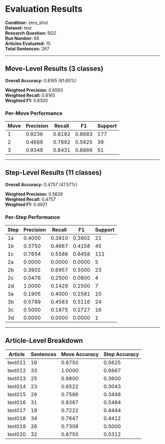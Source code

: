 # Evaluation Results

**Condition:** zero_shot  
**Dataset:** test  
**Research Question:** RQ2  
**Run Number:** 66  
**Articles Evaluated:** 10  
**Total Sentences:** 267  

---

## Move-Level Results (3 classes)

**Overall Accuracy:** 0.8165 (81.65%)  

**Weighted Precision:** 0.8593  
**Weighted Recall:** 0.8165  
**Weighted F1:** 0.8300  

### Per-Move Performance

| Move | Precision | Recall | F1 | Support |
|------|-----------|--------|----|---------|
| 1 | 0.9236 | 0.8192 | 0.8683 | 177 |
| 2 | 0.4688 | 0.7692 | 0.5825 | 39 |
| 3 | 0.9348 | 0.8431 | 0.8866 | 51 |

---

## Step-Level Results (11 classes)

**Overall Accuracy:** 0.4757 (47.57%)  

**Weighted Precision:** 0.5626  
**Weighted Recall:** 0.4757  
**Weighted F1:** 0.4921  

### Per-Step Performance

| Step | Precision | Recall | F1 | Support |
|------|-----------|--------|----|---------|
| 1a | 0.4000 | 0.3810 | 0.3902 | 21 |
| 1b | 0.3750 | 0.4667 | 0.4158 | 45 |
| 1c | 0.7654 | 0.5586 | 0.6458 | 111 |
| 2a | 0.0000 | 0.0000 | 0.0000 | 5 |
| 2b | 0.3902 | 0.6957 | 0.5000 | 23 |
| 2c | 0.0476 | 0.2500 | 0.0800 | 4 |
| 2d | 1.0000 | 0.1429 | 0.2500 | 7 |
| 3a | 0.1905 | 0.4000 | 0.2581 | 10 |
| 3b | 0.5789 | 0.4583 | 0.5116 | 24 |
| 3c | 0.5000 | 0.1875 | 0.2727 | 16 |
| 3d | 0.0000 | 0.0000 | 0.0000 | 1 |

---

## Article-Level Breakdown

| Article | Sentences | Move Accuracy | Step Accuracy |
|---------|-----------|---------------|---------------|
| text011 | 16 | 0.8750 | 0.5625 |
| text012 | 33 | 1.0000 | 0.6667 |
| text013 | 25 | 0.8800 | 0.3600 |
| text014 | 23 | 0.6522 | 0.3043 |
| text015 | 29 | 0.7586 | 0.3448 |
| text016 | 31 | 0.8387 | 0.5484 |
| text017 | 18 | 0.7222 | 0.4444 |
| text018 | 34 | 0.7647 | 0.4412 |
| text019 | 26 | 0.7308 | 0.5000 |
| text020 | 32 | 0.8750 | 0.5312 |
